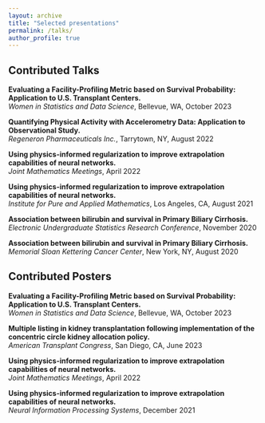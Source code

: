 ```yaml
---
layout: archive
title: "Selected presentations"
permalink: /talks/
author_profile: true
---
```


Contributed Talks
---	

**Evaluating a Facility-Profiling Metric based on Survival Probability: Application to U.S. Transplant Centers.**  
_Women in Statistics and Data Science_, Bellevue, WA, October 2023

**Quantifying Physical Activity with Accelerometry Data: Application to Observational Study.**  
_Regeneron Pharmaceuticals Inc._, Tarrytown, NY, August 2022

**Using physics-informed regularization to improve extrapolation capabilities of neural networks.**  
_Joint Mathematics Meetings_, April 2022

**Using physics-informed regularization to improve extrapolation capabilities of neural networks.**  
_Institute for Pure and Applied Mathematics_, Los Angeles, CA, August 2021

**Association between bilirubin and survival in Primary Biliary Cirrhosis.**  
_Electronic Undergraduate Statistics Research Conference_, November 2020

**Association between bilirubin and survival in Primary Biliary Cirrhosis.**  
_Memorial Sloan Kettering Cancer Center_, New York, NY, August 2020

Contributed Posters
---	

**Evaluating a Facility-Profiling Metric based on Survival Probability: Application to U.S. Transplant Centers.**  
_Women in Statistics and Data Science_, Bellevue, WA, October 2023

**Multiple listing in kidney transplantation following implementation of the concentric circle kidney allocation policy.**  
_American Transplant Congress_, San Diego, CA, June 2023

**Using physics-informed regularization to improve extrapolation capabilities of neural networks.**  
_Joint Mathematics Meetings_, April 2022

**Using physics-informed regularization to improve extrapolation capabilities of neural networks.**  
_Neural Information Processing Systems_, December 2021

